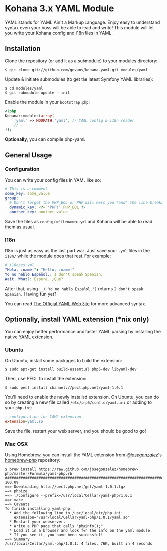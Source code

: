 # Kohana 3.x YAML Module

YAML stands for YAML Ain't a Markup Language. Enjoy easy to understand syntax
even your boss will be able to read and write! This module will let you write
your Kohana config and i18n files in YAML.

## Installation

Clone the repository (or add it as a submodule) to your modules directory:

    $ git clone git://github.com/gevans/kohana-yaml.git modules/yaml

Update & initiate submodules (to get the latest Symfony YAML libraries):

    $ cd modules/yaml
    $ git submodule update --init

Enable the module in your `bootstrap.php`:

```php
<?php
Kohana::modules(array(
    'yaml' => MODPATH.'yaml', // YAML config & i18n reader
    // ...
));
```

**Optionally**, you can compile php-yaml.

## General Usage

### Configuration

You can write your config files in YAML like so:

```yaml
# This is a comment
some_key: some_value
group:
  # Don't forget the PHP_EOL or PHP will mess you *and* the line breaks up:
  dynamic_key: <?= 'PHP!'.PHP_EOL ?>
  another_key: another_value
```

Save the files as `config/<filename>.yml` and Kohana will be able to read them as
usual.

### I18n

I18n is just as easy as the last part was. Just save your `.yml` files in the
`i18n/` while the module does that rest. For example:

```yaml
# i18n/es.yml
"Hola, :name!": "Hello, :name!"
Yo no hablo Español.: I don't speak Spanish.
Wait. What?: Espere. ¿Qué?
```

After that, using `__('Yo no hablo Español.')` returns `I don't speak Spanish.`
Having fun yet?

You can read [The Official YAML Web Site](http://www.yaml.org/) for more
advanced syntax.

## Optionally, install YAML extension (*nix only)

You can enjoy better performance and faster YAML parsing by installing the
native [YAML](http://pecl.php.net/package/yaml) extension.

### Ubuntu

On Ubuntu, install some packages to build the extension:

    $ sudo apt-get install build-essential php5-dev libyaml-dev

Then, use PECL to install the extension:

    $ sudo pecl install channel://pecl.php.net/yaml-1.0.1

You'll need to enable the newly installed extension. On Ubuntu, you can do so by
creating a new file called `/etc/php5/conf.d/yaml.ini` or adding to
your `php.ini`:

```ini
; configuration for YAML extension
extension=yaml.so
```

Save the file, restart your web server, and you should be good to go!

### Mac OSX

Using Homebrew, you can install the YAML extension from
_[@josegonzalez](https://github.com/josegonzalez)_'s
[homebrew-php](https://github.com/josegonzalez/homebrew-php) repository:

    $ brew install https://raw.github.com/josegonzalez/homebrew-php/master/Formula/yaml-php.rb
    ######################################################################## 100.0%
    ==> Downloading http://pecl.php.net/get/yaml-1.0.1.tgz
    ==> phpize
    ==> ./configure --prefix=/usr/local/Cellar/yaml-php/1.0.1
    ==> make
    ==> Caveats
    To finish installing yaml-php:
      * Add the following line to /usr/local/etc/php.ini:
        extension="/usr/local/Cellar/yaml-php/1.0.1/yaml.so"
      * Restart your webserver.
      * Write a PHP page that calls "phpinfo();"
      * Load it in a browser and look for the info on the yaml module.
      * If you see it, you have been successful!
    ==> Summary
    /usr/local/Cellar/yaml-php/1.0.1: 4 files, 76K, built in 4 seconds
